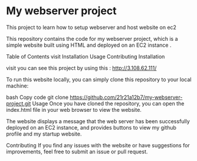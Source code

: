 # My webserver project 
This project to learn how to setup webserver and host website on ec2 

This repository contains the code for my webserver project, which is a simple website built using HTML and deployed on an EC2 instance .

Table of Contents
visit
Installation
Usage
Contributing
Installation

visit
you can see this project by using this : http://3.108.62.111/

To run this website locally, you can simply clone this repository to your local machine:

bash
Copy code
git clone https://github.com/21r21a12b7/my-webserver-project.git
Usage
Once you have cloned the repository, you can open the index.html file in your web browser to view the website.

The website displays a message that the web server has been successfully deployed on an EC2 instance, and provides buttons to view my github profile and my startup website. 

Contributing
If you find any issues with the website or have suggestions for improvements, feel free to submit an issue or pull request.

